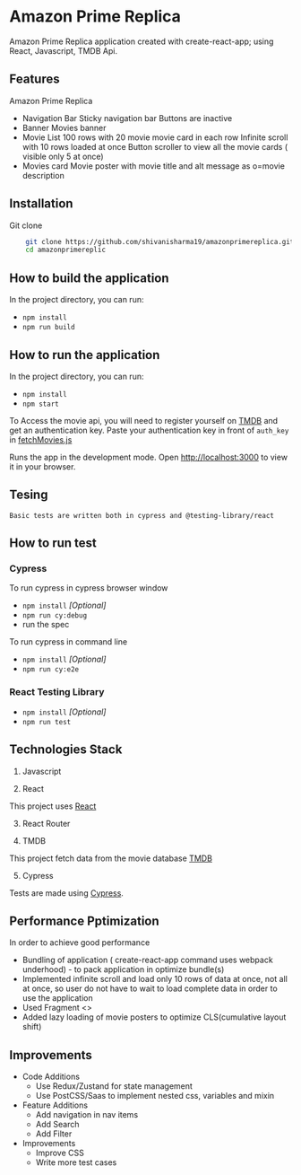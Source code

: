 # Amazon Prime Replica
 
Amazon Prime Replica application created with create-react-app; using React, Javascript, TMDB Api.

## Features

Amazon Prime Replica
- Navigation Bar
    Sticky navigation bar
    Buttons are inactive
- Banner
    Movies banner
- Movie List
    100 rows with 20 movie movie card in each row
    Infinite scroll with 10 rows loaded at once
    Button scroller to view all the movie cards ( visible only 5 at once) 
- Movies card
    Movie poster with movie title and alt message as o=movie description

## Installation
Git clone

```bash
    git clone https://github.com/shivanisharma19/amazonprimereplica.git
    cd amazonprimereplic
```

## How to build the application

In the project directory, you can run:

* `npm install`
* `npm run build`

## How to run the application

In the project directory, you can run:

* `npm install`
* `npm start`

To Access the movie api, you will need to register yourself on [TMDB](https://developer.themoviedb.org/) and get an authentication key.
Paste your authentication key in front of `auth_key` in [fetchMovies.js](\src\features\Movies\fetchMovies.js)

Runs the app in the development mode.
Open [http://localhost:3000](http://localhost:3000) to view it in your browser.


## Tesing

    Basic tests are written both in cypress and @testing-library/react

## How to run test

### Cypress
 
 To run cypress in cypress browser window
* `npm install` _[Optional]_
* `npm run cy:debug`
* run the spec

 To run cypress in command line
* `npm install` _[Optional]_
* `npm run cy:e2e`

### React Testing Library
 
* `npm install` _[Optional]_
* `npm run test`

## Technologies Stack

1) Javascript

2) React

This project uses [React](https://reactjs.org/)

3) React Router

4) TMDB

This project fetch data from the movie database [TMDB](https://developer.themoviedb.org/reference/account-details)

5) Cypress

Tests are made using [Cypress](https://www.cypress.io/).

## Performance Pptimization

In order to achieve good performance
- Bundling of application ( create-react-app command uses webpack underhood) - to pack application in optimize bundle(s)
- Implemented infinite scroll and load only 10 rows of data at once, not all at once, so user do not have to wait to load complete data in order to use the application
- Used Fragment <>
- Added lazy loading of movie posters to optimize CLS(cumulative layout shift)

## Improvements
- Code Additions
    - Use Redux/Zustand for state management
    - Use PostCSS/Saas to implement nested css, variables and mixin
- Feature Additions
    - Add navigation in nav items
    - Add Search
    - Add Filter
- Improvements
    - Improve CSS
    - Write more test cases
